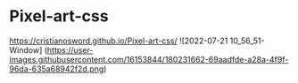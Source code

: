 # Pixel-art-css

https://cristianosword.github.io/Pixel-art-css/
![2022-07-21 10_56_51-Window]
(https://user-images.githubusercontent.com/16153844/180231662-69aadfde-a28a-4f9f-96da-635a68942f2d.png)
